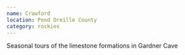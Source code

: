 ```yaml
---
name: Crawford
location: Pend Oreille County
category: rockies
---
```


Seasonal tours of the limestone formations in Gardner Cave
